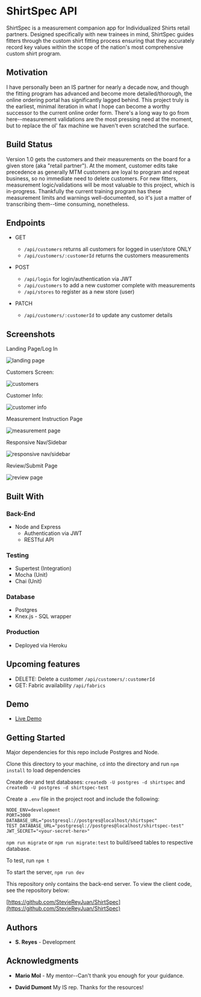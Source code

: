 <!-- # ShirtSpec API-->
# ShirtSpec API

ShirtSpec is a measurement companion app for Individualized Shirts retail partners. Designed specifically with new trainees in mind, ShirtSpec guides fitters through the custom shirt fitting process ensuring that they accurately record key values within the scope of the nation's most comprehensive custom shirt program.

## Motivation

I have personally been an IS partner for nearly a decade now, and though the fitting program has advanced and become more detailed/thorough, the online ordering portal has significantly lagged behind. This project truly is the earliest, minimal iteration in what I hope can become a worthy successor to the current online order form. There's a long way to go from here--measurement validations are the most pressing need at the moment, but to replace the ol' fax machine we haven't even scratched the surface.

## Build Status

Version 1.0 gets the customers and their measurements on the board for a given store (aka "retail partner"). At the moment, customer edits take precedence as generally MTM customers are loyal to program and repeat business, so no immediate need to delete customers. For new fitters, measurement logic/validations will be most valuable to this project, which is in-progress. Thankfully the current training program has these measurement limits and warnings well-documented, so it's just a matter of transcribing them--time consuming, nonetheless.

## Endpoints

* GET
    * `/api/customers` returns all customers for logged in user/store ONLY
    * `/api/customers/:customerId` returns the customers measurements

* POST
    * `/api/login` for login/authentication via JWT
    * `/api/customers` to add a new customer complete with measurements
    * `/api/stores` to register as a new store (user)

* PATCH 
    * `/api/customers/:customerId` to update any customer details

## Screenshots
Landing Page/Log In

![landing page](screengrabs/landingpage.png)

Customers Screen:

![customers](screengrabs/customers.png)

Customer Info: 

![customer info](screengrabs/customerinfo.png)

Measurement Instruction Page

![measurement page](screengrabs/measurementpage.png)

Responsive Nav/Sidebar

![responsive nav/sidebar](screengrabs/sidebar.png)

Review/Submit Page

![review page](screengrabs/reviewsubmit.png)

## Built With

### Back-End
* Node and Express
    * Authentication via JWT
    * RESTful API

### Testing
* Supertest (Integration)
* Mocha (Unit)
* Chai (Unit)

### Database
* Postgres
* Knex.js - SQL wrapper

### Production
* Deployed via Heroku

## Upcoming features
 
* DELETE: Delete a customer `/api/customers/:customerId`
* GET: Fabric availability `/api/fabrics`

## Demo

- [Live Demo](https://shirtspec-app.vercel.app/)

## Getting Started

Major dependencies for this repo include Postgres and Node.

Clone this directory to your machine, `cd` into the directory and run `npm install` to load dependencies

Create dev and test databases: `createdb -U postgres -d shirtspec` and `createdb -U postgres -d shirtspec-test`

Create a `.env` file in the project root and include the following:

````
NODE_ENV=development
PORT=3000
DATABASE_URL="postgresql://postgres@localhost/shirtspec"
TEST_DATABASE_URL="postgresql://postgres@localhost/shirtspec-test"
JWT_SECRET="<your-secret-here>"
````

`npm run migrate` or `npm run migrate:test` to build/seed tables to respective database.

To test, run `npm t`

To start the server, `npm run dev`

This repository only contains the back-end server. To view the client code, see the repository below:

[https://github.com/StevieReyJuan/ShirtSpec](https://github.com/StevieReyJuan/ShirtSpec)

## Authors

* **S. Reyes** - Development

## Acknowledgments

* **Mario Mol** - My mentor--Can't thank you enough for your guidance. 

* **David Dumont** My IS rep. Thanks for the resources!